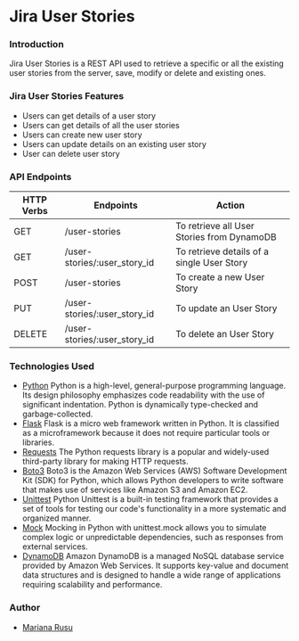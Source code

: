 # Jira User Stories
### Introduction
Jira User Stories is a REST API used to retrieve a specific or all the existing user stories from the server, save, modify or delete and existing ones.
### Jira User Stories Features
* Users can get details of a user story
* Users can get details of all the user stories
* Users can create new user story
* Users can update details on an existing user story
* User can delete user story

### API Endpoints
| HTTP Verbs | Endpoints                    | Action                                     |
|------------|------------------------------|--------------------------------------------|
| GET        | /user-stories                | To retrieve all User Stories from DynamoDB |
| GET        | /user-stories/:user_story_id | To retrieve details of a single User Story |
| POST       | /user-stories                | To create a new User Story                 |
| PUT        | /user-stories/:user_story_id | To update an User Story                    |
| DELETE     | /user-stories/:user_story_id | To delete an User Story                    |
### Technologies Used
* [Python](https://www.python.org/) Python is a high-level, general-purpose programming language. Its design philosophy emphasizes code readability with the use of significant indentation. Python is dynamically type-checked and garbage-collected. 
* [Flask](https://flask.palletsprojects.com/en/stable/) Flask is a micro web framework written in Python. It is classified as a microframework because it does not require particular tools or libraries.
* [Requests](https://pypi.org/project/requests/) The Python requests library is a popular and widely-used third-party library for making HTTP requests. 
* [Boto3](https://boto3.amazonaws.com/v1/documentation/api/latest/index.html) Boto3 is the Amazon Web Services (AWS) Software Development Kit (SDK) for Python, which allows Python developers to write software that makes use of services like Amazon S3 and Amazon EC2.
* [Unittest](https://docs.python.org/3/library/unittest.html) Python Unittest is a built-in testing framework that provides a set of tools for testing our code's functionality in a more systematic and organized manner.
* [Mock](https://docs.python.org/3/library/unittest.mock-examples.html) Mocking in Python with unittest.mock allows you to simulate complex logic or unpredictable dependencies, such as responses from external services. 
* [DynamoDB](https://docs.aws.amazon.com/amazondynamodb/latest/developerguide/GettingStartedDynamoDB.html) Amazon DynamoDB is a managed NoSQL database service provided by Amazon Web Services. It supports key-value and document data structures and is designed to handle a wide range of applications requiring scalability and performance.
### Author
* [Mariana Rusu](https://github.com/mariana-rusu)
